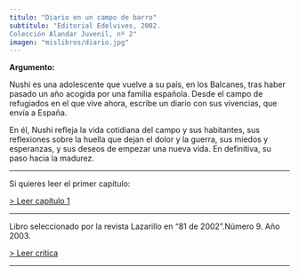 ```yaml
---
titulo: "Diario en un campo de barro"
subtitulo: "Editorial Edelvives, 2002.Colección Alandar Juvenil, nº 2"
imagen: "mislibros/diario.jpg"
---
```

 **Argumento:**

Nushi es una adolescente que vuelve a su país, en los Balcanes, tras haber
pasado un año acogida por una familia española. Desde el campo de refugiados
en el que vive ahora, escribe un diario con sus vivencias, que envía a España.

En él, Nushi refleja la vida cotidiana del campo y sus habitantes, sus
reflexiones sobre la huella que dejan el dolor y la guerra, sus miedos y
esperanzas, y sus deseos de empezar una nueva vida. En definitiva, su paso
hacia la madurez.

* * *

Si quieres leer el primer capítulo:

[> Leer capítulo 1](/ver/paraleer/diario-capitulo1)

* * *
Libro seleccionado por la revista Lazarillo en “81 de 2002”.Número 9. Año
2003.

[> Leer crítica](/ver/paraleer/Critica-Diario)

* * *
